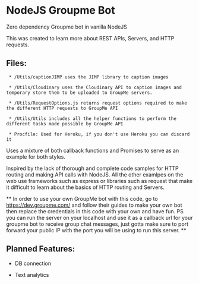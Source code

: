 # NodeJS Groupme Bot
Zero dependency Groupme bot in vanilla NodeJS

This was created to learn more about REST APIs, Servers, and HTTP requests. 

## Files:
     * /Utils/captionJIMP uses the JIMP library to caption images 

     * /Utils/Cloudinary uses the Cloudinary API to caption images and temporary store them to be uploaded to GroupMe servers.

     * /Utils/RequestOptions.js returns request options required to make the different HTTP requests to GroupMe API

     * /Utils/Utils includes all the helper functions to perform the different tasks made possible by GroupMe API

     * Procfile: Used for Heroku, if you don't use Heroku you can discard it


Uses a mixture of both callback functions and Promises to serve as an example for both styles. 

Inspired by the lack of thorough and complete code samples for HTTP routing and making API calls with NodeJS. All the other examlpes on the web use frameworks such as express or libraries such as request that make it difficult to learn about the basics of HTTP routing and Servers.

** In order to use your own GroupMe bot with this code, go to https://dev.groupme.com/ and follow their guides to make your own bot then replace the credentials in this code with your own and have fun. PS you can run the server on your localhost and use it as a callback url for your groupme bot to receive group chat messages, just gotta make sure to port forward your public IP with the port you will be using to run this server. **


## Planned Features: 

* DB connection
 
* Text analytics
